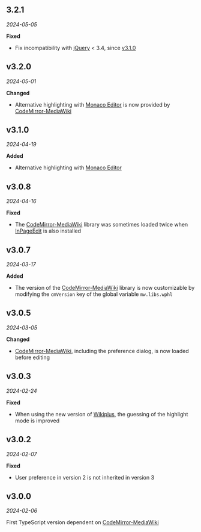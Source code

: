 ## 3.2.1

*2024-05-05*

**Fixed**

- Fix incompatibility with [jQuery](https://api.jquery.com/jQuery.ajax/#jQuery-ajax-settings-settings) < 3.4, since [v3.1.0](#v310)

## v3.2.0

*2024-05-01*

**Changed**

- Alternative highlighting with [Monaco Editor](https://microsoft.github.io/monaco-editor/) is now provided by [CodeMirror-MediaWiki](https://github.com/bhsd-harry/codemirror-mediawiki)

## v3.1.0

*2024-04-19*

**Added**

- Alternative highlighting with [Monaco Editor](https://microsoft.github.io/monaco-editor/)

## v3.0.8

*2024-04-16*

**Fixed**

- The [CodeMirror-MediaWiki](https://github.com/bhsd-harry/codemirror-mediawiki) library was sometimes loaded twice when [InPageEdit](https://github.com/inpageedit/inpageedit-v2) is also installed

## v3.0.7

*2024-03-17*

**Added**

- The version of the [CodeMirror-MediaWiki](https://github.com/bhsd-harry/codemirror-mediawiki) library is now customizable by modifying the `cmVersion` key of the global variable `mw.libs.wphl`

## v3.0.5

*2024-03-05*

**Changed**

- [CodeMirror-MediaWiki](https://github.com/bhsd-harry/codemirror-mediawiki), including the preference dialog, is now loaded before editing

## v3.0.3

*2024-02-24*

**Fixed**

- When using the new version of [Wikiplus](https://www.npmjs.com/package/wikiplus-core), the guessing of the highlight mode is improved

## v3.0.2

*2024-02-07*

**Fixed**

- User preference in version 2 is not inherited in version 3

## v3.0.0

*2024-02-06*

First TypeScript version dependent on [CodeMirror-MediaWiki](https://github.com/bhsd-harry/codemirror-mediawiki)
